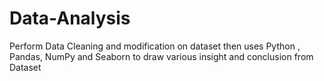 # Data-Analysis
Perform Data Cleaning and modification on dataset then uses Python , Pandas, NumPy and Seaborn to draw various insight and conclusion from Dataset
